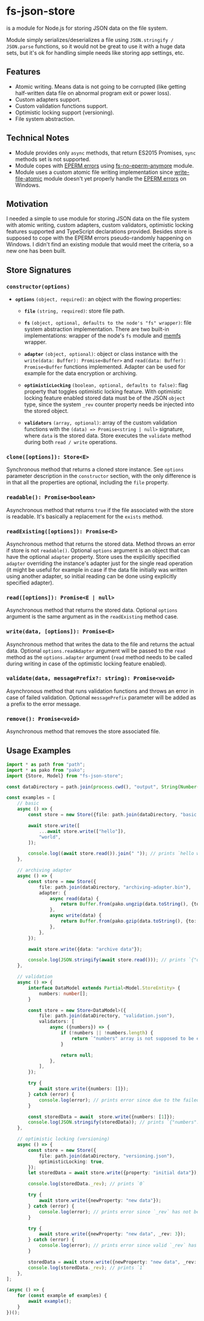 # fs-json-store

is a module for Node.js for storing JSON data on the file system.

Module simply serializes/deserializes a file using `JSON.stringify / JSON.parse` functions, so it would not be great to use it with a huge data sets, but it's ok for handling simple needs like storing app settings, etc.

## Features

- Atomic writing. Means data is not going to be corrupted (like getting half-written data file on abnormal program exit or power loss).
- Custom adapters support.
- Custom validation functions support.
- Optimistic locking support (versioning).
- File system abstraction.

## Technical Notes
- Module provides only `async` methods, that return ES2015 Promises, `sync` methods set is not supported.
- Module copes with [EPERM errors](https://github.com/search?q=EPERM&type=Issues) using [fs-no-eperm-anymore](https://github.com/vladimiry/fs-no-eperm-anymore) module.
- Module uses a custom atomic file writing implementation since [write-file-atomic](https://github.com/npm/write-file-atomic/issues/28) module doesn't yet properly handle the [EPERM errors](https://github.com/isaacs/node-graceful-fs/pull/119) on Windows.

## Motivation

I needed a simple to use module for storing JSON data on the file system with atomic writing, custom adapters, custom validators, optimistic locking features supported and TypeScript declarations provided. Besides store is supposed to cope with the EPERM errors pseudo-randomly happening on Windows. I didn't find an existing module that would meet the criteria, so a new one has been built.

## Store Signatures 

### `constructor(options)`

- **`options`** `(object, required)`: an object with the flowing properties:
    - **`file`** `(string, required)`: store file path.
    - **`fs`** `(object, optional, defaults to the node's "fs" wrapper)`: file system abstraction implementation. There are two built-in implementations:  wrapper of the node's `fs` module and [memfs](https://github.com/streamich/memfs) wrapper.
    - **`adapter`** `(object, optional)`: object or class instance with the `write(data: Buffer): Promise<Buffer>` and `read(data: Buffer): Promise<Buffer` functions implemented. Adapter can be used for example for the data encryption or archiving.
    - **`optimisticLocking`** `(boolean, optional, defaults to false)`: flag property that toggles optimistic locking feature. With optimistic locking feature enabled stored data must be of the JSON `object` type, since the system `_rev` counter property needs be injected into the stored object.

    - **`validators`** `(array, optional)`: array of the custom validation functions with the ```(data) => Promise<string | null>``` signature, where `data` is the stored data. Store executes the `validate` method during both `read / write` operations.

### `clone([options]): Store<E>`

Synchronous method that returns a cloned store instance. See `options` parameter description in the `constructor` section, with the only difference is in that all the properties are optional, including the `file` property.

### `readable(): Promise<boolean>`

Asynchronous method that returns `true` if the file associated with the store is readable. It's basically a replacement for the `exists` method.

### `readExisting([options]): Promise<E>`

Asynchronous method that returns the stored data. Method throws an error if store is not `readable()`. Optional `options` argument is an object that can have the optional `adapter` property. Store uses the explicitly specified `adapter` overriding the instance's adapter just for the single read operation (it might be useful for example in case if the data file initially was written using another adapter, so initial reading can be done using explicitly specified adapter).

### `read([options]): Promise<E | null>`

Asynchronous method that returns the stored data. Optional `options` argument is the same argument as in the `readExisting` method case.

### `write(data, [options]): Promise<E>`

Asynchronous method that writes the data to the file and returns the actual data. Optional `options.readAdapter` argument will be passed to the `read` method as the `options.adapter` argument (`read` method needs to be called during writing in case of the optimistic locking feature enabled).

### `validate(data, messagePrefix?: string): Promise<void>`

Asynchronous method that runs validation functions and throws an error in case of failed validation. Optional `messagePrefix` parameter will be added as a prefix to the error message.

### `remove(): Promise<void>`

Asynchronous method that removes the store associated file.

## Usage Examples

```typescript
import * as path from "path";
import * as pako from "pako";
import {Store, Model} from "fs-json-store";

const dataDirectory = path.join(process.cwd(), "output", String(Number(new Date())));

const examples = [
    // basic
    async () => {
        const store = new Store({file: path.join(dataDirectory, "basic.json")});

        await store.write([
            ...await store.write(["hello"]),
            "world",
        ]);

        console.log((await store.read()).join(" ")); // prints `hello world`
    },

    // archiving adapter
    async () => {
        const store = new Store({
            file: path.join(dataDirectory, "archiving-adapter.bin"),
            adapter: {
                async read(data) {
                    return Buffer.from(pako.ungzip(data.toString(), {to: "string"}));
                },
                async write(data) {
                    return Buffer.from(pako.gzip(data.toString(), {to: "string"}));
                },
            },
        });

        await store.write({data: "archive data"});

        console.log(JSON.stringify(await store.read())); // prints `{"data":"archive data"}`
    },

    // validation
    async () => {
        interface DataModel extends Partial<Model.StoreEntity> {
            numbers: number[];
        }

        const store = new Store<DataModel>({
            file: path.join(dataDirectory, "validation.json"),
            validators: [
                async ({numbers}) => {
                    if (!numbers || !numbers.length) {
                        return `"numbers" array is not supposed to be empty`;
                    }

                    return null;
                },
            ],
        });

        try {
            await store.write({numbers: []});
        } catch (error) {
            console.log(error); // prints error since due to the failed validation
        }

        const storedData = await  store.write({numbers: [1]});
        console.log(JSON.stringify(storedData)); // prints `{"numbers":[1]}`
    },

    // optimistic locking (versioning)
    async () => {
        const store = new Store({
            file: path.join(dataDirectory, "versioning.json"),
            optimisticLocking: true,
        });
        let storedData = await store.write({property: "initial data"});

        console.log(storedData._rev); // prints `0`

        try {
            await store.write({newProperty: "new data"});
        } catch (error) {
            console.log(error); // prints error since `_rev` has not been specified
        }

        try {
            await store.write({newProperty: "new data", _rev: 3});
        } catch (error) {
            console.log(error); // prints error since valid `_rev` has not been specified
        }

        storedData = await store.write({newProperty: "new data", _rev: storedData._rev});
        console.log(storedData._rev); // prints `1`
    },
];

(async () => {
    for (const example of examples) {
        await example();
    }
})();

```
